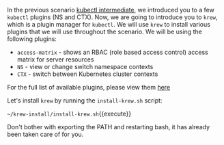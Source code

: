 In the previous scenario [kubectl intermediate](https://katacoda.com/mbah-vmw/scenarios/kubectl-intermediate), we introduced you to a few `kubectl` plugins (NS and CTX). Now, we are going to introduce you to `krew`, which is a plugin manager for `kubectl`. We will use `krew` to install various plugins that we will use throughout the scenario. We will be using the following plugins:

- `access-matrix` - shows an RBAC (role based access control) access matrix for server resources
- `NS` - view or change switch namespace contexts
- `CTX` - switch between Kubernetes cluster contexts


For the full list of available plugins, please view them [here](https://github.com/kubernetes-sigs/krew-index/blob/master/plugins.md)

Let's install `krew` by running the `install-krew.sh` script:

`~/krew-install/install-krew.sh`{{execute}}

Don't bother with exporting the PATH and restarting bash, it has already been taken care of for you.
